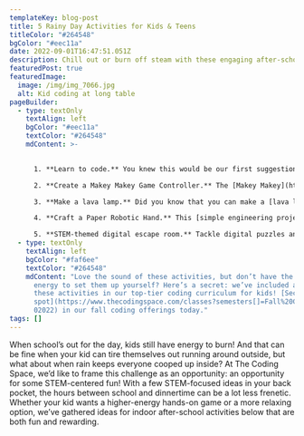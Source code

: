 ```yaml
---
templateKey: blog-post
title: 5 Rainy Day Activities for Kids & Teens
titleColor: "#264548"
bgColor: "#eec11a"
date: 2022-09-01T16:47:51.051Z
description: Chill out or burn off steam with these engaging after-school activities
featuredPost: true
featuredImage:
  image: /img/img_7066.jpg
  alt: Kid coding at long table
pageBuilder:
  - type: textOnly
    textAlign: left
    bgColor: "#eec11a"
    textColor: "#264548"
    mdContent: >-
      

      1. **Learn to code.** You knew this would be our first suggestion! If your child loves to play video games after school, try redirecting some of that energy into learning coding. Sign up for one of our [after-school coding classes](https://www.thecodingspace.com/programs/fall/) and jump-start your child’s coding journey; along the way, they’ll develop intellectual confidence, a growth mindset, self-expression, and computational thinking skills.

      2. **Create a Makey Makey Game Controller.** The [Makey Makey](https://makeymakey.com/) is a circuit board that lets kids control their computers with conductive materials (like play-doh, graphite from a pencil, or even a banana!). It uses closed-loop electrical signals to send the computer a keyboard stroke signal, which then plays the designated sound from the instrument. The next time your child is bored after school, help them create a MakeyMakey Game Controller; they can play the piano, the drums, or even play DJ for the day with the audio sampler app.

      3. **Make a lava lamp.** Did you know that you can make a [lava lamp](https://www.biogen.com/en_us/virtual-community-lab/diy-lava-lamp.html) with just a water bottle and a few ingredients from your kitchen? By combining water, oil, food coloring, and an alka-seltzer tablet, you’ll craft a mesmerizing at-home science project that will keep your child busy for hours — and maybe even inspire in them a love of STEM!

      4. **Craft a Paper Robotic Hand.** This [simple engineering project](https://www.kaplanco.com/ii/diy-robot-hand) that uses only basic office supplies will help your child learn the basics of robotics. By building their own robotic hand, kids will learn to think about how the human body functions, robotic technology in the real world, and elements of design. It also combines STEM principles with artistic design!

      5. **STEM-themed digital escape room.** Tackle digital puzzles and practice code-breaking with a STEM-themed virtual escape room like [this](https://escapewithstem.com/puzzles-1) one. Challenge your child to dive in solo, or make it into an activity for the whole family!
  - type: textOnly
    textAlign: left
    bgColor: "#faf6ee"
    textColor: "#264548"
    mdContent: "Love the sound of these activities, but don’t have the time or
      energy to set them up yourself? Here’s a secret: we’ve included all of
      these activities in our top-tier coding curriculum for kids! [Secure your
      spot](https://www.thecodingspace.com/classes?semesters[]=Fall%20Classes%2\
      02022) in our fall coding offerings today."
tags: []
---
```

When school’s out for the day, kids still have energy to burn! And that can be fine when your kid can tire themselves out running around outside, but what about when rain keeps everyone cooped up inside? At The Coding Space, we’d like to frame this challenge as an opportunity: an opportunity for some STEM-centered fun! With a few STEM-focused ideas in your back pocket, the hours between school and dinnertime can be a lot less frenetic. Whether your kid wants a higher-energy hands-on game or a more relaxing option, we’ve gathered ideas for indoor after-school activities below that are both fun and rewarding.